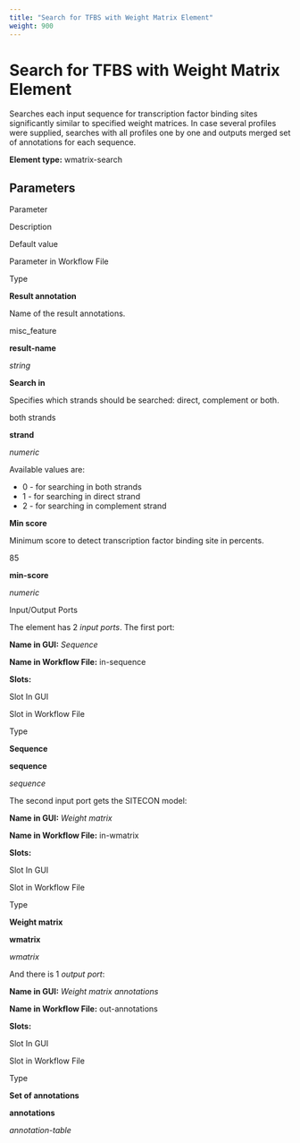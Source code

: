 ```yaml
---
title: "Search for TFBS with Weight Matrix Element"
weight: 900
---
```



# Search for TFBS with Weight Matrix Element

Searches each input sequence for transcription factor binding sites significantly similar to specified weight matrices. In case several profiles were supplied, searches with all profiles one by one and outputs merged set of annotations for each sequence.

**Element type:** wmatrix-search

Parameters
----------

Parameter

Description

Default value

Parameter in Workflow File

Type

**Result annotation**

Name of the result annotations.

misc\_feature

**result-name**

_string_

**Search in**

Specifies which strands should be searched: direct, complement or both.

both strands

**strand**

_numeric_

Available values are:

*   0 - for searching in both strands
*   1 - for searching in direct strand
*   2 - for searching in complement strand

**Min score**

Minimum score to detect transcription factor binding site in percents.

85

**min-score**

_numeric_

Input/Output Ports

The element has 2 _input ports_. The first port:

**Name in GUI:** _Sequence_

**Name in Workflow File:** in-sequence

**Slots:**

Slot In GUI

Slot in Workflow File

Type

**Sequence**

**sequence**

_sequence_

The second input port gets the SITECON model:

**Name in GUI:** _Weight matrix_

**Name in Workflow File:** in-wmatrix

**Slots:**

Slot In GUI

Slot in Workflow File

Type

**Weight matrix**

**wmatrix**

_wmatrix_

And there is 1 _output port_:

**Name in GUI:** _Weight matrix annotations_

**Name in Workflow File:** out-annotations

**Slots:**

Slot In GUI

Slot in Workflow File

Type

**Set of annotations**

**annotations**

_annotation-table_
